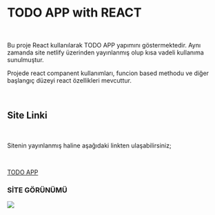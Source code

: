 <h1> TODO APP with REACT </h1>  </br>

<p> Bu proje React kullanılarak TODO APP yapımını göstermektedir. Aynı zamanda site netlify üzerinden yayınlanmış olup kısa vadeli kullanıma sunulmuştur. </br>

Projede react companent kullanımları, funcion based methodu ve diğer başlangıç düzeyi react özellikleri mevcuttur. </p> </br>

<h2> Site Linki </h2>  </br>

<p> Sitenin yayınlanmış haline aşağıdaki linkten ulaşabilirsiniz; </p>  </br>

<a href='#'  > TODO APP </a> </br>

<h3> SİTE GÖRÜNÜMÜ </h3>

![](./public/assets/todo-app-screen.gif) </br> </br>
